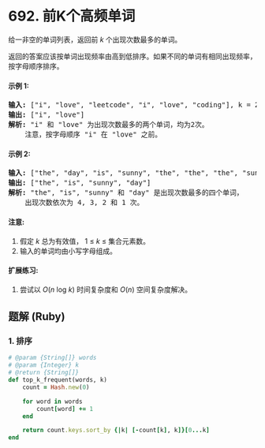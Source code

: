 # 692. 前K个高频单词
给一非空的单词列表，返回前 *k* 个出现次数最多的单词。

返回的答案应该按单词出现频率由高到低排序。如果不同的单词有相同出现频率，按字母顺序排序。

#### 示例 1:
<pre>
<b>输入:</b> ["i", "love", "leetcode", "i", "love", "coding"], k = 2
<b>输出:</b> ["i", "love"]
<b>解析:</b> "i" 和 "love" 为出现次数最多的两个单词，均为2次。
    注意，按字母顺序 "i" 在 "love" 之前。
</pre>

#### 示例 2:
<pre>
<b>输入:</b> ["the", "day", "is", "sunny", "the", "the", "the", "sunny", "is", "is"], k = 4
<b>输出:</b> ["the", "is", "sunny", "day"]
<b>解析:</b> "the", "is", "sunny" 和 "day" 是出现次数最多的四个单词，
    出现次数依次为 4, 3, 2 和 1 次。
</pre>

#### 注意:
1. 假定 *k* 总为有效值， 1 ≤ *k* ≤ 集合元素数。
2. 输入的单词均由小写字母组成。

#### 扩展练习:
1. 尝试以 *O*(*n* log *k*) 时间复杂度和 *O*(*n*) 空间复杂度解决。

## 题解 (Ruby)

### 1. 排序
```Ruby
# @param {String[]} words
# @param {Integer} k
# @return {String[]}
def top_k_frequent(words, k)
    count = Hash.new(0)

    for word in words
        count[word] += 1
    end

    return count.keys.sort_by {|k| [-count[k], k]}[0...k]
end
```
